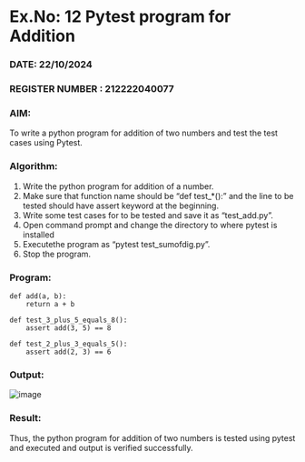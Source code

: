 
# Ex.No: 12 Pytest program for Addition

### DATE: 22/10/2024                                                                          
### REGISTER NUMBER : 212222040077
### AIM: 
To write a python program for addition of two numbers and test the test cases using Pytest.
### Algorithm:

1. Write the python program for addition of a number. 
2. Make sure that function name should be “def test_*():” and the line to be tested 
should have assert keyword at the beginning. 
3. Write some test cases for to be tested and save it as “test_add.py”. 
4. Open command prompt and change the directory to where pytest is installed
5. Executethe program as “pytest test_sumofdig.py”. 
6. Stop the program.

### Program:
```
def add(a, b):
    return a + b

def test_3_plus_5_equals_8():
    assert add(3, 5) == 8

def test_2_plus_3_equals_5():
    assert add(2, 3) == 6

```










### Output:

![image](https://github.com/user-attachments/assets/669ece63-e2bd-4828-a307-f3a6f414b119)




### Result:
Thus, the python program for addition of two numbers is tested using pytest and executed and output is verified successfully.
